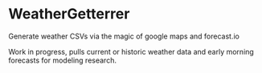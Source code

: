 WeatherGetterrer
================

Generate weather CSVs via the magic of google maps and forecast.io

Work in progress, pulls current or historic weather data and early morning forecasts for modeling research.
